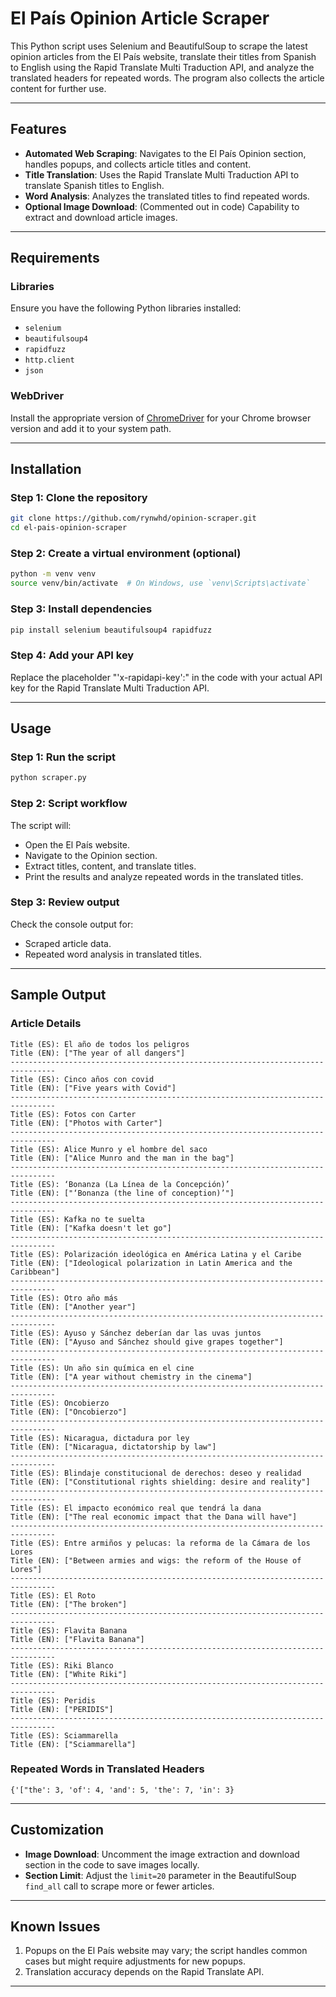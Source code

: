 # El País Opinion Article Scraper

This Python script uses Selenium and BeautifulSoup to scrape the latest opinion articles from the El País website, translate their titles from Spanish to English using the Rapid Translate Multi Traduction API, and analyze the translated headers for repeated words. The program also collects the article content for further use.

---

## Features

- **Automated Web Scraping**: Navigates to the El País Opinion section, handles popups, and collects article titles and content.
- **Title Translation**: Uses the Rapid Translate Multi Traduction API to translate Spanish titles to English.
- **Word Analysis**: Analyzes the translated titles to find repeated words.
- **Optional Image Download**: (Commented out in code) Capability to extract and download article images.

---

## Requirements

### Libraries

Ensure you have the following Python libraries installed:

- `selenium`
- `beautifulsoup4`
- `rapidfuzz`
- `http.client`
- `json`

### WebDriver

Install the appropriate version of [ChromeDriver](https://sites.google.com/a/chromium.org/chromedriver/) for your Chrome browser version and add it to your system path.

---

## Installation

### Step 1: Clone the repository
```bash
git clone https://github.com/rynwhd/opinion-scraper.git
cd el-pais-opinion-scraper
```

### Step 2: Create a virtual environment (optional)
```bash
python -m venv venv
source venv/bin/activate  # On Windows, use `venv\Scripts\activate`
```

### Step 3: Install dependencies
```bash
pip install selenium beautifulsoup4 rapidfuzz
```

### Step 4: Add your API key
Replace the placeholder  "'x-rapidapi-key':" in the code with your actual API key for the Rapid Translate Multi Traduction API.

---

## Usage

### Step 1: Run the script
```bash
python scraper.py
```

### Step 2: Script workflow

The script will:
- Open the El País website.
- Navigate to the Opinion section.
- Extract titles, content, and translate titles.
- Print the results and analyze repeated words in the translated titles.

### Step 3: Review output

Check the console output for:
- Scraped article data.
- Repeated word analysis in translated titles.

---

## Sample Output

### Article Details
```text
Title (ES): El año de todos los peligros
Title (EN): ["The year of all dangers"]
--------------------------------------------------------------------------------
Title (ES): Cinco años con covid
Title (EN): ["Five years with Covid"]
--------------------------------------------------------------------------------
Title (ES): Fotos con Carter
Title (EN): ["Photos with Carter"]
--------------------------------------------------------------------------------
Title (ES): Alice Munro y el hombre del saco
Title (EN): ["Alice Munro and the man in the bag"]
--------------------------------------------------------------------------------
Title (ES): ‘Bonanza (La Línea de la Concepción)’
Title (EN): ["‘Bonanza (the line of conception)’"]
--------------------------------------------------------------------------------
Title (ES): Kafka no te suelta
Title (EN): ["Kafka doesn't let go"]
--------------------------------------------------------------------------------
Title (ES): Polarización ideológica en América Latina y el Caribe
Title (EN): ["Ideological polarization in Latin America and the Caribbean"]
--------------------------------------------------------------------------------
Title (ES): Otro año más
Title (EN): ["Another year"]
--------------------------------------------------------------------------------
Title (ES): Ayuso y Sánchez deberían dar las uvas juntos
Title (EN): ["Ayuso and Sánchez should give grapes together"]
--------------------------------------------------------------------------------
Title (ES): Un año sin química en el cine
Title (EN): ["A year without chemistry in the cinema"]
--------------------------------------------------------------------------------
Title (ES): Oncobierzo
Title (EN): ["Oncobierzo"]
--------------------------------------------------------------------------------
Title (ES): Nicaragua, dictadura por ley
Title (EN): ["Nicaragua, dictatorship by law"]
--------------------------------------------------------------------------------
Title (ES): Blindaje constitucional de derechos: deseo y realidad
Title (EN): ["Constitutional rights shielding: desire and reality"]
--------------------------------------------------------------------------------
Title (ES): El impacto económico real que tendrá la dana
Title (EN): ["The real economic impact that the Dana will have"]
--------------------------------------------------------------------------------
Title (ES): Entre armiños y pelucas: la reforma de la Cámara de los Lores
Title (EN): ["Between armies and wigs: the reform of the House of Lores"]
--------------------------------------------------------------------------------
Title (ES): El Roto
Title (EN): ["The broken"]
--------------------------------------------------------------------------------
Title (ES): Flavita Banana
Title (EN): ["Flavita Banana"]
--------------------------------------------------------------------------------
Title (ES): Riki Blanco
Title (EN): ["White Riki"]
--------------------------------------------------------------------------------
Title (ES): Peridis
Title (EN): ["PERIDIS"]
--------------------------------------------------------------------------------
Title (ES): Sciammarella
Title (EN): ["Sciammarella"]
```

### Repeated Words in Translated Headers
```text
{'["the': 3, 'of': 4, 'and': 5, 'the': 7, 'in': 3}
```

---

## Customization

- **Image Download**: Uncomment the image extraction and download section in the code to save images locally.
- **Section Limit**: Adjust the `limit=20` parameter in the BeautifulSoup `find_all` call to scrape more or fewer articles.

---

## Known Issues

1. Popups on the El País website may vary; the script handles common cases but might require adjustments for new popups.
2. Translation accuracy depends on the Rapid Translate API.

---
